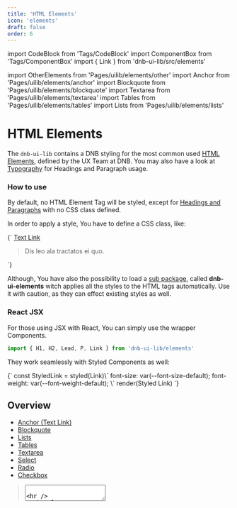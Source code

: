 ```yaml
---
title: 'HTML Elements'
icon: 'elements'
draft: false
order: 6
---
```


import CodeBlock from 'Tags/CodeBlock'
import ComponentBox from 'Tags/ComponentBox'
import { Link } from 'dnb-ui-lib/src/elements'

import OtherElements from 'Pages/uilib/elements/other'
import Anchor from 'Pages/uilib/elements/anchor'
import Blockquote from 'Pages/uilib/elements/blockquote'
import Textarea from 'Pages/uilib/elements/textarea'
import Tables from 'Pages/uilib/elements/tables'
import Lists from 'Pages/uilib/elements/lists'

# HTML Elements

The `dnb-ui-lib` contains a DNB styling for the most common used [HTML Elements](https://developer.mozilla.org/en-US/docs/Web/HTML/Element), defined by the UX Team at DNB. You may also have a look at [Typography](/uilib/typography) for Headings and Paragraph usage.

### How to use

By default, no HTML Element Tag will be styled, except for [Headings and Paragraphs](/uilib/typography) with no CSS class defined.

In order to apply a style, You have to define a CSS class, like:

<CodeBlock reactLive hidePreview>
{`
<a href="/" className="dnb-anchor">Text Link</a>
<blockquote className="dnb-blockquote">
  Dis leo ala tractatos ei quo.
</blockquote>
`}
</CodeBlock>

Although, You have also the possibility to load a [sub package](/uilib/usage/customisation/styling#sub-packages), called **dnb-ui-elements** witch applies all the styles to the HTML tags automatically. Use it with caution, as they can effect existing styles as well.

### React JSX

For those using JSX with React, You can simply use the wrapper Components.

```js
import { H1, H2, Lead, P, Link } from 'dnb-ui-lib/elements'
```

They work seamlessly with Styled Components as well:

<ComponentBox noInline scope={{Link}}>
{`
const StyledLink = styled(Link)\`
  font-size: var(--font-size-default);
  font-weight: var(--font-weight-default);
\`
render(<StyledLink href="/" target="_blank">Styled Link</StyledLink>)
`}
</ComponentBox>

## Overview

- [Anchor (Text Link)](#anchor)
- [Blockquote](#blockquote)
- [Lists](#lists)
- [Tables](#tables)
- [Textarea](#textarea)
- [Select](#missing-html-elements)
- [Radio](#missing-html-elements)
- [Checkbox](#missing-html-elements)

<Anchor />
<Blockquote />
<Lists />
<Tables />
<Textarea />

---

<OtherElements />
